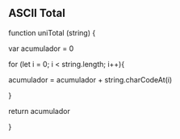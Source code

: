## ASCII Total

function uniTotal (string) {

  var acumulador = 0
  
for (let i = 0; i < string.length; i++){

  acumulador = acumulador + string.charCodeAt(i)
  
  }
  
  return acumulador
  
}
